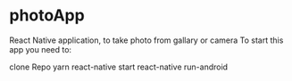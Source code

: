 # photoApp
React Native application, to take photo from gallary or camera
To start this app you need to:

clone Repo
yarn
react-native start
react-native run-android

